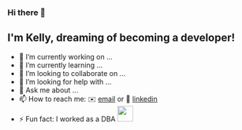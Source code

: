 ### Hi there 👋



## I'm Kelly, dreaming of becoming a developer!

- 🔭 I’m currently working on ... 
- 🌱 I’m currently learning ...
- 👯 I’m looking to collaborate on ...
- 🤔 I’m looking for help with ...
- 💬 Ask me about ...
- 📫 How to reach me: ✉️ [email][email] or 👔 [linkedin][linkedin]
- ⚡ Fun fact: I worked as a DBA <img height="32" width="32" src="https://cdn.jsdelivr.net/npm/simple-icons@v3/icons/simpleicons.svg" />


[email]: mailto:kelly.shpark@gmail.com
[linkedin]: https://www.linkedin.com/in/kellyshpark
